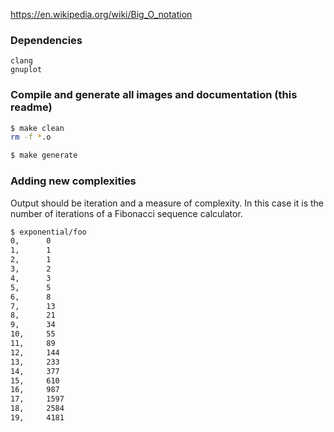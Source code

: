 https://en.wikipedia.org/wiki/Big_O_notation

### Dependencies
```
clang
gnuplot
```

### Compile and generate all images and documentation (this readme)

```bash
$ make clean
rm -f *.o

$ make generate
```

### Adding new complexities
Output should be iteration and a measure of complexity. In this case it is the
number of iterations of a Fibonacci sequence calculator.
```bash
$ exponential/foo
0,      0
1,      1
2,      1
3,      2
4,      3
5,      5
6,      8
7,      13
8,      21
9,      34
10,     55
11,     89
12,     144
13,     233
14,     377
15,     610
16,     987
17,     1597
18,     2584
19,     4181

```
